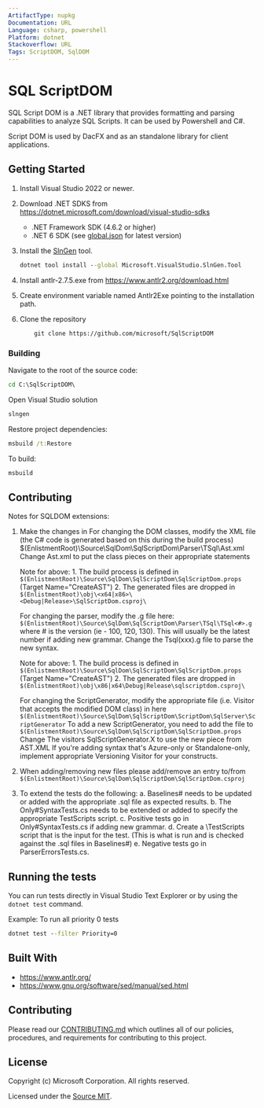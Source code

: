 ```yaml
---
ArtifactType: nupkg
Documentation: URL
Language: csharp, powershell
Platform: dotnet
Stackoverflow: URL
Tags: ScriptDOM, SqlDOM
---
```


# SQL ScriptDOM

SQL Script DOM is a .NET library that provides formatting and parsing capabilities to analyze SQL Scripts. It can be used by Powershell and C#.

Script DOM is used by DacFX and as an standalone library for client applications. 

## Getting Started

1. Install Visual Studio 2022 or newer.

2. Download .NET SDKS from https://dotnet.microsoft.com/download/visual-studio-sdks 
    - .NET Framework SDK (4.6.2 or higher)
    - .NET 6 SDK (see [global.json](./global.json) for latest version)
3.  Install the [SlnGen](https://microsoft.github.io/slngen/) tool.
    ```cmd 
    dotnet tool install --global Microsoft.VisualStudio.SlnGen.Tool
    ```
4. Install antlr-2.7.5.exe from https://www.antlr2.org/download.html

5. Create environment variable named Antlr2Exe pointing to the installation path.

6. Clone the repository
    ```
        git clone https://github.com/microsoft/SqlScriptDOM
    ```
    
### Building

Navigate to the root of the source code:
```cmd
cd C:\SqlScriptDOM\
```
Open Visual Studio solution
```cmd
slngen
```

Restore project dependencies:
```cmd
msbuild /t:Restore
```

To build:
```cmd
msbuild
```
## Contributing
Notes for SQLDOM extensions:

1. Make the changes in
     For changing the DOM classes, modify the XML file (the C# code is generated based on this during the build process)
     $(EnlistmentRoot)\Source\SqlDom\SqlScriptDom\Parser\TSql\Ast.xml
	 Change Ast.xml to put the class pieces on their appropriate statements
	 
	 Note for above:
		 1. The build process is defined in ```$(EnlistmentRoot)\Source\SqlDom\SqlScriptDom\SqlScriptDom.props``` (Target Name="CreateAST")
		 2. The generated files are dropped in ```$(EnlistmentRoot)\obj\<x64|x86>\<Debug|Release>\SqlScriptDom.csproj\```
   
     For changing the parser, modify the .g file here:
```$(EnlistmentRoot)\Source\SqlDom\SqlScriptDom\Parser\TSql\TSql<#>.g``` where # is the version (ie - 100, 120, 130). This will usually be the latest number if adding new grammar.
	 Change the Tsql(xxx).g file to parse the new syntax.
	 
	 Note for above:
		 1. The build process is defined in ```$(EnlistmentRoot)\Source\SqlDom\SqlScriptDom\SqlScriptDom.props``` (Target Name="CreateAST")
		 2. The generated files are dropped in ```$(EnlistmentRoot)\obj\x86|x64\Debug|Release\sqlscriptdom.csproj\```
   
     For changing the ScriptGenerator, modify the appropriate file 
     (i.e. Visitor that accepts the modified DOM class) in here
     ```$(EnlistmentRoot)\Source\SqlDom\SqlScriptDom\ScriptDom\SqlServer\ScriptGenerator```
	 To add a new ScriptGenerator, you need to add the file to ```$(EnlistmentRoot)\Source\SqlDom\SqlScriptDom\SqlScriptDom.props```
	 Change The visitors SqlScriptGenerator.X to use the new piece from AST.XML
	 If you're adding syntax that's Azure-only or Standalone-only, implement appropriate Versioning Visitor for your constructs.

2. When adding/removing new files please add/remove an entry to/from ```$(EnlistmentRoot)\Source\SqlDom\SqlScriptDom\SqlScriptDom.csproj``` 

3. To extend the tests do the following:
     a. Baselines# needs to be updated or added with the appropriate .sql file as expected results.
     b. The Only#SyntaxTests.cs needs to be extended or added to specify the appropriate TestScripts script.
	 c. Positive tests go in Only#SyntaxTests.cs if adding new grammar.
     d. Create a \TestScripts script that is the input for the test. (This is what is run and is checked against the .sql files in Baselines#)
	 e. Negative tests go in ParserErrorsTests.cs.

## Running the tests

You can run tests directly in Visual Studio Text Explorer or by using the ```dotnet test``` command.

Example: To run all priority 0 tests
```cmd
dotnet test --filter Priority=0
```

## Built With
* https://www.antlr.org/
* https://www.gnu.org/software/sed/manual/sed.html

## Contributing

Please read our [CONTRIBUTING.md](CONTRIBUTING.md) which outlines all of our policies, procedures, and requirements for contributing to this project.

## License

Copyright (c) Microsoft Corporation. All rights reserved.

Licensed under the [Source MIT](LICENSE).
